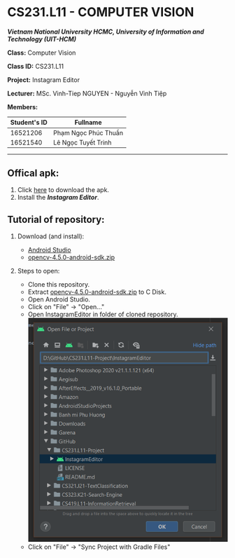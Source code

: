 # CS231.L11 - COMPUTER VISION

***Vietnam National University HCMC, University of Information and Technology (UIT-HCM)***

**Class:** Computer Vision

**Class ID:** CS231.L11

**Project:** Instagram Editor

**Lecturer:** MSc. Vinh-Tiep NGUYEN - Nguyễn Vinh Tiệp

**Members:**

|Student's ID|Fullname|
|--|--|
|16521206|Phạm Ngọc Phúc Thuần
|16521540|Lê Ngọc Tuyết Trinh

---
## Offical apk:

1. Click [here](https://github.com/thuanpham1206/CS231.L11-Project/blob/main/InstagramEditor/offical%20apk) to download the apk.
2. Install the ***Instagram Editor***.


## Tutorial of repository:

1. Download (and install):

   - [Android Studio](https://developer.android.com/studio?gclid=Cj0KCQiA6Or_BRC_ARIsAPzuer9JwXQX5P4ElhW_GObRQrRWMdK3OmIo5B3kqv9hiONQ9dMOWaPrKpEaAmvaEALw_wcB&gclsrc=aw.ds)
   - [opencv-4.5.0-android-sdk.zip](https://github.com/opencv/opencv/archive/4.5.0.zip)

2. Steps to open:

    - Clone this repository.
    - Extract [opencv-4.5.0-android-sdk.zip](https://github.com/opencv/opencv/archive/4.5.0.zip) to C Disk.
    - Open Android Studio.
    - Click on "File" -> "Open..."
    - Open InstagramEditor in folder of cloned repository.
    ![](./TutorialImages/AS-Open.png)
    - Click on "File" -> "Sync Project with Gradle Files"
